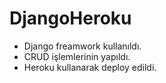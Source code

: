# DjangoHeroku

- Django freamwork kullanıldı.
- CRUD işlemlerinin yapıldı.
- Heroku kullanarak deploy edildi.
